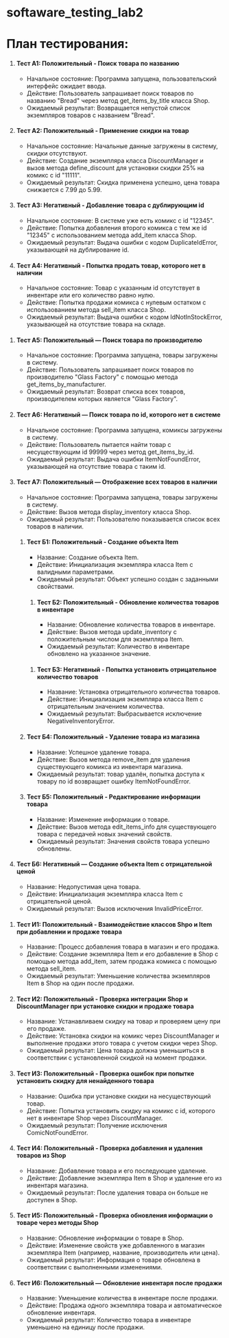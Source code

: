 # softaware_testing_lab2

# План тестирования:

<ol>
  <li>
    <h4>Тест А1: Положительный - Поиск товара по названию</h4>
    <ul>
      <li>Начальное состояние: Программа запущена, пользовательский интерфейс ожидает ввода.</li>
      <li>Действие: Пользователь запрашивает поиск товаров по названию "Bread" через метод get_items_by_title класса Shop.</li>
      <li>Ожидаемый результат: Возвращается непустой список экземпляров товаров с названием "Bread".</li>
    </ul>
  </li>
  <li>
    <h4>Тест А2: Положительный - Применение скидки на товар</h4>
    <ul>
      <li>Начальное состояние: Начальные данные загружены в систему, скидки отсутствуют.</li>
      <li>Действие: Создание экземпляра класса DiscountManager и вызов метода define_discount для установки скидки 25% на комикс с id "11111".</li>
      <li>Ожидаемый результат: Скидка применена успешно, цена товара снижается с 7.99 до 5.99.</li>
    </ul>
  </li>
  <li>
    <h4>Тест А3: Негативный - Добавление товара с дублирующим id</h4>
    <ul>
      <li>Начальное состояние: В системе уже есть комикс с id "12345".</li>
      <li>Действие: Попытка добавления второго комикса с тем же id "12345" с использованием метода add_item класса Shop.</li>
      <li>Ожидаемый результат: Выдача ошибки с кодом DuplicateIdError, указывающей на дублирование id.</li>
    </ul>
  </li>
  <li>
    <h4>Тест А4: Негативный - Попытка продать товар, которого нет в наличии</h4>
    <ul>
      <li>Начальное состояние: Товар с указанным id отсутствует в инвентаре или его количество равно нулю.</li>
      <li>Действие: Попытка продажи комикса с нулевым остатком с использованием метода sell_item класса Shop.</li>
      <li>Ожидаемый результат: Выдача ошибки с кодом IdNotInStockError, указывающей на отсутствие товара на складе.</li>
    </ul>
  </li>
</ol>
<ol>
  <li>
    <h4>Тест А5: Положительный — Поиск товара по производителю</h4>
    <ul>
      <li>Начальное состояние: Программа запущена, товары загружены в систему.</li>
      <li>Действие: Пользователь запрашивает поиск товаров по производителю "Glass Factory" с помощью метода get_items_by_manufacturer.</li>
      <li>Ожидаемый результат: Возврат списка всех товаров, производителем которых является "Glass Factory".</li>
    </ul>
  </li>
  <li>
    <h4>Тест А6: Негативный — Поиск товара по id, которого нет в системе</h4>
    <ul>
      <li>Начальное состояние: Программа запущена, комиксы загружены в систему.</li>
      <li>Действие: Пользователь пытается найти товар с несуществующим id 99999 через метод get_items_by_id.</li>
      <li>Ожидаемый результат: Выдача ошибки ItemNotFoundError, указывающей на отсутствие товара с таким id.</li>
    </ul>
  </li>
  <li>
    <h4>Тест А7: Положительный — Отображение всех товаров в наличии</h4>
    <ul>
      <li>Начальное состояние: Программа запущена, товары загружены в систему.</li>
      <li>Действие: Вызов метода display_inventory класса Shop.</li>
      <li>Ожидаемый результат: Пользователю показывается список всех товаров в наличии.</li>
    </ul>
  </li>

<ol>
  <li>
    <h4>Тест Б1: Положительный - Создание объекта Item</h4>
    <ul>
      <li>Название: Создание объекта Item.</li>
      <li>Действие: Инициализация экземпляра класса Item с валидными параметрами.</li>
      <li>Ожидаемый результат: Объект успешно создан с заданными свойствами.</li>
    </ul>
  </li>
  <ol>
  <li>
    <h4>Тест Б2: Положительный - Обновление количества товаров в инвентаре</h4>
    <ul>
      <li>Название: Обновление количества товаров в инвентаре.</li>
      <li>Действие: Вызов метода update_inventory с положительным числом для экземпляра Item.</li>
      <li>Ожидаемый результат: Количество в инвентаре обновлено на указанное значение.</li>
    </ul>
  </li>
    </ol>
  <ol>
  <li>
    <h4>Тест Б3: Негативный - Попытка установить отрицательное количество товаров</h4>
    <ul>
      <li>Название: Установка отрицательного количества товаров.</li>
      <li>Действие: Инициализация экземпляра класса Item с отрицательным значением количества.</li>
      <li>Ожидаемый результат: Выбрасывается исключение NegativeInventoryError.</li>
    </ul>
  </li>
  </ol>
  <li>
    <h4>Тест Б4: Положительный - Удаление товара из магазина</h4>
    <ul>
      <li>Название: Успешное удаление товара.</li>
      <li>Действие: Вызов метода remove_item для удаления существующего комикса из инвентаря магазина.</li>
      <li>Ожидаемый результат: товар удалён, попытка доступа к товару по id возвращает ошибку ItemNotFoundError.</li>
    </ul>
  </li>
  <li>
    <h4>Тест Б5: Положительный - Редактирование информации товара</h4>
    <ul>
      <li>Название: Изменение информации о товаре.</li>
      <li>Действие: Вызов метода edit_items_info для существующего товара с передачей новых значений свойств.</li>
      <li>Ожидаемый результат: Значения свойств товара успешно обновлены.</li>
    </ul>
  </li>
</ol>
  <li>
    <h4>Тест Б6: Негативный — Создание объекта Item с отрицательной ценой</h4>
    <ul>
      <li>Название: Недопустимая цена товара.</li>
      <li>Действие: Инициализация экземпляра класса Item с отрицательной ценой.</li>
      <li>Ожидаемый результат: Вызов исключения InvalidPriceError.</li>
    </ul>
  </li>
  
</ol>
<ol> 
<li>
<h4>Тест И1: Положительный - Взаимодействие классов Shpo и Item при добавлении и продаже товара</h4> 
<ul> 
<li>Название: Процесс добавления товара в магазин и его продажа.</li> 
<li>Действие: Создание экземпляра Item и его добавление в Shop с помощью метода add_item, затем продажа комикса с помощью метода sell_item.</li> 
<li>Ожидаемый результат: Уменьшение количества экземпляров Item в Shop на один после продажи.</li> 
</ul> 
</li> 
<li>
<h4>Тест И2: Положительный - Проверка интеграции Shop и DiscountManager при установке скидки и продаже товара</h4> 
<ul> 
<li>Название: Устанавливаем скидку на товар и проверяем цену при его продаже.</li> 
<li>Действие: Установка скидки на комикс через DiscountManager и выполнение продажи этого товара с учетом скидки через Shop.</li> 
<li>Ожидаемый результат: Цена товара должна уменьшиться в соответствии с установленной скидкой на момент продажи.</li> 
</ul> 
</li> 
<li>
<h4>Тест И3: Положительный - Проверка ошибок при попытке установить скидку для ненайденного товара</h4> 
<ul> 
<li>Название: Ошибка при установке скидки на несуществующий товар.</li> 
<li>Действие: Попытка установить скидку на комикс с id, которого нет в инвентаре Shop через DiscountManager.</li>
<li>Ожидаемый результат: Получение исключения ComicNotFoundError.</li> 
</ul> 
</li> 
<li>
<h4>Тест И4: Положительный - Проверка добавления и удаления товаров из Shop</h4> 
<ul> 
<li>Название: Добавление товара и его последующее удаление.</li> 
<li>Действие: Добавление экземпляра Item в Shop и удаление его из инвентаря магазина.</li> 
<li>Ожидаемый результат: После удаления товара он больше не доступен в Shop.</li> 
</ul> 
</li> 
<li>
<h4>Тест И5: Положительный - Проверка обновления информации о товаре через методы Shop</h4> 
<ul> 
<li>Название: Обновление информации о товаре в Shop.</li> 
<li>Действие: Изменение свойств уже добавленного в магазин экземпляра Item (например, название, производитель или цена).</li> 
<li>Ожидаемый результат: Информация о товаре обновлена в соответствии с выполненными изменениями.</li> 
</ul> 
</li> 
<li>
    <h4>Тест И6: Положительный — Обновление инвентаря после продажи</h4>
    <ul>
      <li>Название: Уменьшение количества в инвентаре после продажи.</li>
      <li>Действие: Продажа одного экземпляра товара и автоматическое обновление инвентаря.</li>
      <li>Ожидаемый результат: Количество товара в инвентаре уменьшено на единицу после продажи.</li>
    </ul>
  </li>
</ol>
